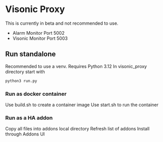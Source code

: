# Visonic Proxy

This is currently in beta and not recommended to use.

- Alarm Monitor Port 5002
- Visonic Monitor Port 5003

## Run standalone

Recommended to use a venv.  Requires Python 3.12
In visonic_proxy directory start with
```python
python3 run.py
```

### Run as docker container

Use build.sh to create a container image
Use start.sh to run the container


### Run as a HA addon

Copy all files into addons local directory
Refresh list of addons
Install through Addons UI